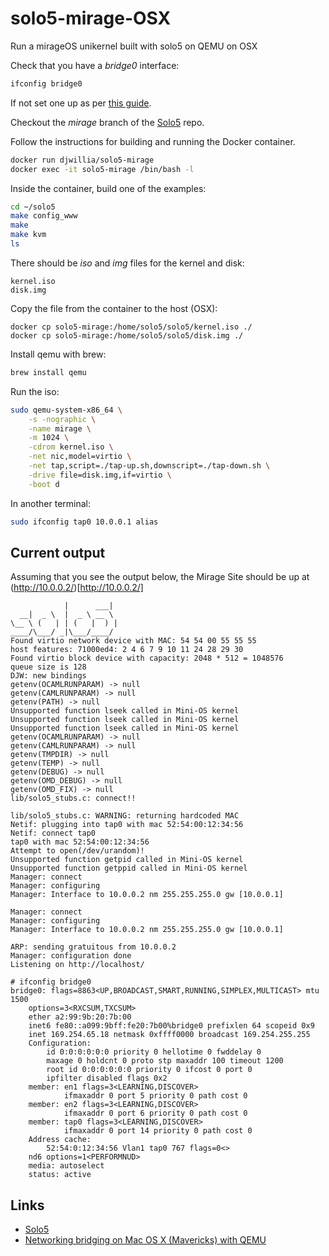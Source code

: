 # solo5-mirage-OSX

Run a mirageOS unikernel built with solo5 on QEMU on OSX

Check that you have a _bridge0_ interface:
```sh
ifconfig bridge0
```

If not set one up as per [this guide](http://drupal.bitfunnel.net/drupal/macosx-bridge-qemu).

Checkout the _mirage_ branch of the [Solo5](https://github.com/djwillia/solo5/tree/mirage) repo.

Follow the instructions for building and running the Docker container.

```sh
docker run djwillia/solo5-mirage
docker exec -it solo5-mirage /bin/bash -l
```

Inside the container, build one of the examples:
```sh
cd ~/solo5
make config_www
make
make kvm
ls
```

There should be _iso_ and _img_ files for the kernel and disk:
```
kernel.iso
disk.img
```

Copy the file from the container to the host (OSX):
```
docker cp solo5-mirage:/home/solo5/solo5/kernel.iso ./
docker cp solo5-mirage:/home/solo5/solo5/disk.img ./
```

Install qemu with brew:
```sh
brew install qemu
```

Run the iso:
```sh
sudo qemu-system-x86_64 \
    -s -nographic \
    -name mirage \
    -m 1024 \
    -cdrom kernel.iso \
    -net nic,model=virtio \
    -net tap,script=./tap-up.sh,downscript=./tap-down.sh \
    -drive file=disk.img,if=virtio \
    -boot d
```

In another terminal:
```sh
sudo ifconfig tap0 10.0.0.1 alias
```

## Current output

Assuming that you see the output below, the Mirage Site should be up
at (http://10.0.0.2/)[http://10.0.0.2/]

```
            |      ___|
  __|  _ \  |  _ \ __ \
\__ \ (   | | (   |  ) |
____/\___/ _|\___/____/
Found virtio network device with MAC: 54 54 00 55 55 55
host features: 71000ed4: 2 4 6 7 9 10 11 24 28 29 30
Found virtio block device with capacity: 2048 * 512 = 1048576
queue size is 128
DJW: new bindings
getenv(OCAMLRUNPARAM) -> null
getenv(CAMLRUNPARAM) -> null
getenv(PATH) -> null
Unsupported function lseek called in Mini-OS kernel
Unsupported function lseek called in Mini-OS kernel
Unsupported function lseek called in Mini-OS kernel
getenv(OCAMLRUNPARAM) -> null
getenv(CAMLRUNPARAM) -> null
getenv(TMPDIR) -> null
getenv(TEMP) -> null
getenv(DEBUG) -> null
getenv(OMD_DEBUG) -> null
getenv(OMD_FIX) -> null
lib/solo5_stubs.c: connect!!

lib/solo5_stubs.c: WARNING: returning hardcoded MAC
Netif: plugging into tap0 with mac 52:54:00:12:34:56
Netif: connect tap0
tap0 with mac 52:54:00:12:34:56
Attempt to open(/dev/urandom)!
Unsupported function getpid called in Mini-OS kernel
Unsupported function getppid called in Mini-OS kernel
Manager: connect
Manager: configuring
Manager: Interface to 10.0.0.2 nm 255.255.255.0 gw [10.0.0.1]

Manager: connect
Manager: configuring
Manager: Interface to 10.0.0.2 nm 255.255.255.0 gw [10.0.0.1]

ARP: sending gratuitous from 10.0.0.2
Manager: configuration done
Listening on http://localhost/
```

```
# ifconfig bridge0
bridge0: flags=8863<UP,BROADCAST,SMART,RUNNING,SIMPLEX,MULTICAST> mtu 1500
	options=3<RXCSUM,TXCSUM>
	ether a2:99:9b:20:7b:00
	inet6 fe80::a099:9bff:fe20:7b00%bridge0 prefixlen 64 scopeid 0x9
	inet 169.254.65.18 netmask 0xffff0000 broadcast 169.254.255.255
	Configuration:
		id 0:0:0:0:0:0 priority 0 hellotime 0 fwddelay 0
		maxage 0 holdcnt 0 proto stp maxaddr 100 timeout 1200
		root id 0:0:0:0:0:0 priority 0 ifcost 0 port 0
		ipfilter disabled flags 0x2
	member: en1 flags=3<LEARNING,DISCOVER>
	        ifmaxaddr 0 port 5 priority 0 path cost 0
	member: en2 flags=3<LEARNING,DISCOVER>
	        ifmaxaddr 0 port 6 priority 0 path cost 0
	member: tap0 flags=3<LEARNING,DISCOVER>
	        ifmaxaddr 0 port 14 priority 0 path cost 0
	Address cache:
		52:54:0:12:34:56 Vlan1 tap0 767 flags=0<>
	nd6 options=1<PERFORMNUD>
	media: autoselect
	status: active
```


## Links

* [Solo5](https://github.com/djwillia/solo5/tree/mirage)
* [Networking bridging on Mac OS X (Mavericks) with QEMU](http://drupal.bitfunnel.net/drupal/macosx-bridge-qemu)


